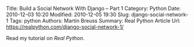 Title: Build a Social Network With Django – Part 1
Category: Python
Date: 2010-12-03 10:20
Modified: 2010-12-05 19:30
Slug: django-social-network-1
Tags: python
Authors: Martin Breuss
Summary: Real Python Article
Url: https://realpython.com/django-social-network-1/

Read my tutorial on _Real Python_.